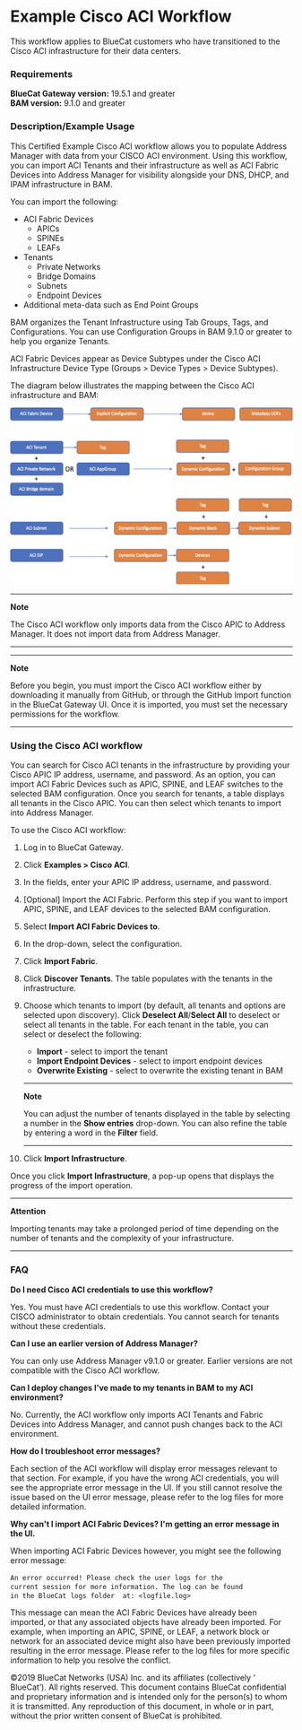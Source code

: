 # **Example Cisco ACI Workflow**
This workflow applies to BlueCat customers who have transitioned to the Cisco ACI infrastructure for their data centers.

### Requirements
**BlueCat Gateway version:** 19.5.1 and greater <br/>
**BAM version:** 9.1.0 and greater <br/>

### Description/Example Usage
This Certified Example Cisco ACI workflow allows you to populate Address Manager with data from your CISCO ACI environment. Using this workflow, you can import ACI Tenants and their infrastructure as well as ACI Fabric Devices into Address Manager for visibility alongside your DNS, DHCP, and IPAM infrastructure in BAM.

You can import the following:
  * ACI Fabric Devices
    *  APICs
    *  SPINEs
    *  LEAFs
  * Tenants
    * Private Networks
    * Bridge Domains
    * Subnets
    * Endpoint Devices
  * Additional meta-data such as End Point Groups

BAM organizes the Tenant Infrastructure using Tab Groups, Tags, and Configurations. You can use Configuration Groups in BAM 9.1.0 or greater to help you organize Tenants.

ACI Fabric Devices appear as Device Subtypes under the Cisco ACI Infrastructure Device Type (Groups > Device Types > Device Subtypes).

The diagram below illustrates the mapping between the Cisco ACI infrastructure and BAM:


<img src="ACI-BAM_mapping.png"/>

___
**Note**

The Cisco ACI workflow only imports data from the Cisco APIC to Address Manager. It does not import data from Address Manager.
___
___
**Note**

Before you begin, you must import the Cisco ACI workflow either by downloading it manually from GitHub, or through the GitHub Import function in the BlueCat Gateway UI. Once it is imported, you must set the necessary permissions for the workflow.
___

### Using the Cisco ACI workflow
You can search for Cisco ACI tenants in the infrastructure by providing your Cisco APIC IP address, username, and password. As an option, you can import ACI Fabric Devices such as APIC, SPINE, and LEAF switches to the selected BAM configuration. Once you search for tenants, a table displays all tenants in the Cisco APIC. You can then select which tenants to import into Address Manager.

To use the Cisco ACI workflow:
1. Log in to BlueCat Gateway.
2. Click **Examples > Cisco ACI**.
3. In the fields, enter your APIC IP address, username, and password.
4. [Optional] Import the ACI Fabric. Perform this step if you want to import APIC, SPINE, and LEAF devices to the selected BAM configuration.

  1. Select **Import ACI Fabric Devices to**.
  2. In the drop-down, select the configuration.
  3. Click **Import Fabric**.   


5. Click **Discover Tenants**. The table populates with the tenants in the infrastructure.
6. Choose which tenants to import (by default, all tenants and options are selected upon discovery). Click **Deselect All**/**Select All** to deselect or select all tenants in the table. For each tenant in the table, you can select or deselect the following:

     * **Import** - select to import the tenant
     * **Import Endpoint Devices** - select to import endpoint devices
     * **Overwrite Existing** - select to overwrite the existing tenant in BAM

     ___
     **Note**

     You can adjust the number of tenants displayed in the table by selecting a number in the **Show entries** drop-down. You can also refine the table by entering a word in the **Filter** field.
     ___

7. Click **Import Infrastructure**.

Once you click **Import Infrastructure**, a pop-up opens that displays the progress of the import operation.
___
**Attention**

Importing tenants may take a prolonged period of time depending on the number of tenants and the complexity of your infrastructure.
___

### FAQ

**Do I need Cisco ACI credentials to use this workflow?**

Yes. You must have ACI credentials to use this workflow. Contact your CISCO administrator to obtain credentials. You cannot search for tenants without these credentials.

**Can I use an earlier version of Address Manager?**

You can only use Address Manager v9.1.0 or greater. Earlier versions are not compatible with the Cisco ACI workflow.

**Can I deploy changes I've made to my tenants in BAM to my ACI environment?**

No. Currently, the ACI workflow only imports ACI Tenants and Fabric Devices into Address Manager, and cannot push changes back to the ACI environment.

**How do I troubleshoot error messages?**

Each section of the ACI workflow will display error messages relevant to that section. For example, if you have the wrong ACI credentials, you will see the appropriate error message in the UI. If you still cannot resolve the issue based on the UI error message, please refer to the log files for more detailed information.

**Why can't I import ACI Fabric Devices? I'm getting an error message in the UI.**

When importing ACI Fabric Devices however, you might see the following error message:

```
An error occurred! Please check the user logs for the
current session for more information. The log can be found
in the BlueCat logs folder  at: <logfile.log>
```

This message can mean the ACI Fabric Devices have already been imported, or that any associated objects have already been imported. For example, when importing an APIC, SPINE, or LEAF, a network block or network for an associated device might also have been previously imported resulting in the error message. Please refer to the log files for more specific information to help you resolve the conflict.

©2019 BlueCat Networks (USA) Inc. and its affiliates (collectively ‘ BlueCat’). All rights reserved.
This document contains BlueCat confidential and proprietary information and is intended only for the person(s) to whom it is transmitted.
Any reproduction of this document, in whole or in part, without the prior written consent of BlueCat is prohibited.
